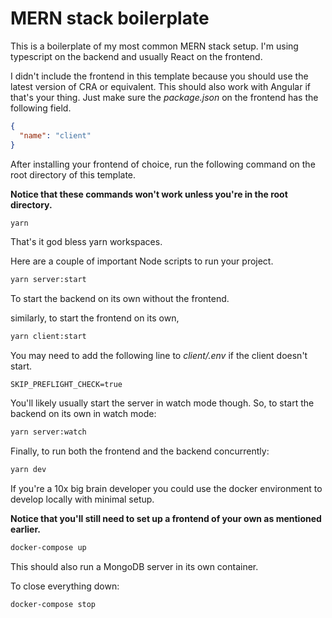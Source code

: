 # MERN stack boilerplate

This is a boilerplate of my most common MERN stack setup. I'm using typescript on the backend and usually React on the frontend.

I didn't include the frontend in this template because you should use the latest version of CRA or equivalent. This should also work with Angular if that's your thing. Just make sure the <em>package.json</em> on the frontend has the following field.

```json
{
  "name": "client"
}
```

After installing your frontend of choice, run the following command on the root directory of this template.

<strong>Notice that these commands won't work unless you're in the root directory.</strong>

```sh
yarn
```

That's it god bless yarn workspaces.

Here are a couple of important Node scripts to run your project.

```sh
yarn server:start
```

To start the backend on its own without the frontend.

similarly, to start the frontend on its own,

```sh
yarn client:start
```

You may need to add the following line to _client/.env_ if the client doesn't start.

```env
SKIP_PREFLIGHT_CHECK=true
```

You'll likely usually start the server in watch mode though. So, to start the backend on its own in watch mode:

```sh
yarn server:watch
```

Finally, to run both the frontend and the backend concurrently:

```sh
yarn dev
```

If you're a 10x big brain developer you could use the docker environment to develop locally with minimal setup.

<strong>Notice that you'll still need to set up a frontend of your own as mentioned earlier.</strong>

```sh
docker-compose up
```

This should also run a MongoDB server in its own container.

To close everything down:

```sh
docker-compose stop
```
